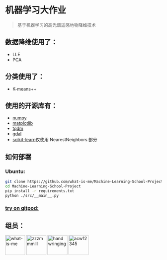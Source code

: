 # 机器学习大作业

> 基于机器学习的高光谱遥感地物降维技术

## 数据降维使用了：

-   LLE
-   PCA

## 分类使用了：

-   K-means++

## 使用的开源库有：

-   [numpy](https://github.com/numpy/numpy)
-   [matplotlib](https://github.com/matplotlib/matplotlib)
-   [tqdm](https://github.com/tqdm/tqdm)
-   [gdal](https://github.com/OSGeo/gdal)
-   [scikit-learn](https://github.com/scikit-learn/scikit-learn)仅使用 NearestNeighbors 部分

## 如何部署

### Ubuntu:

```bash
git clone https://github.com/what-is-me/Machine-Learning-School-Project.git
cd Machine-Learning-School-Project
pip install -r requirements.txt
python ./src/__main__.py
```

### [try on gitpod:](https://gitpod.io#https://github.com/what-is-me/Machine-Learning-School-Project)

## 组员：

<a href="https://github.com/what-is-me"><img src="https://avatars.githubusercontent.com/u/70659394?s=64" alt="what-is-me" width="64" height="64" /></a>
<a href="https://github.com/zzzmmmlll"><img src="https://avatars.githubusercontent.com/u/96279939?s=64&v=4" alt="zzzmmmlll" width="64" height="64" /></a>
<a href="https://github.com/handwringing"><img src="https://avatars.githubusercontent.com/u/107198929?s=64" alt="handwringing" width="64" height="64" /></a>
<a href="https://github.com/acw12345"><img src="https://avatars.githubusercontent.com/u/94275010?s=64" alt="acw12345" width="64" height="64" /></a>
